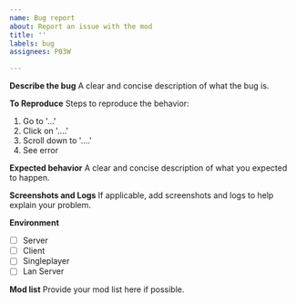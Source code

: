 ```yaml
---
name: Bug report
about: Report an issue with the mod
title: ''
labels: bug
assignees: P03W

---
```


**Describe the bug**
A clear and concise description of what the bug is.

**To Reproduce**
Steps to reproduce the behavior:
1. Go to '...'
2. Click on '....'
3. Scroll down to '....'
4. See error

**Expected behavior**
A clear and concise description of what you expected to happen.

**Screenshots and Logs**
If applicable, add screenshots and logs to help explain your problem.

**Environment**
- [ ] Server
- [ ] Client
- [ ] Singleplayer
- [ ] Lan Server

**Mod list**
Provide your mod list here if possible.
